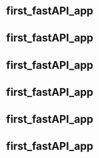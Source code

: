 # first_fastAPI_app
# first_fastAPI_app
# first_fastAPI_app
# first_fastAPI_app
# first_fastAPI_app
# first_fastAPI_app

